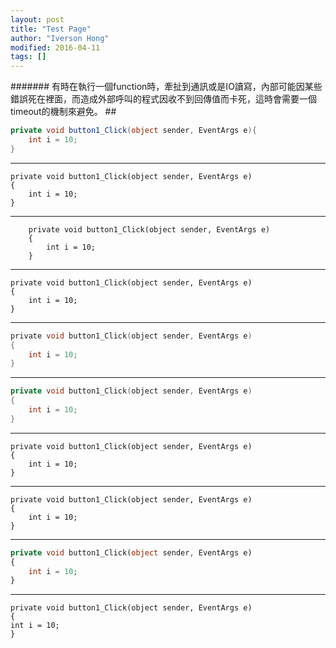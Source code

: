 ```yaml
---
layout: post
title: "Test Page"
author: "Iverson Hong"
modified: 2016-04-11
tags: []
---
```

####### 有時在執行一個function時，牽扯到通訊或是IO讀寫，內部可能因某些錯誤死在裡面，而造成外部呼叫的程式因收不到回傳值而卡死，這時會需要一個timeout的機制來避免。 ##

~~~csharp
private void button1_Click(object sender, EventArgs e){
    int i = 10;
}
~~~

----------

    private void button1_Click(object sender, EventArgs e)
    {
    	int i = 10;
    }

----------

~~~text
	private void button1_Click(object sender, EventArgs e)
	{
		int i = 10;
	}
~~~

----------

```autoit
private void button1_Click(object sender, EventArgs e)
{
    int i = 10;
}
```

----------

~~~c
private void button1_Click(object sender, EventArgs e)
{
    int i = 10;
}
~~~

----------

~~~cpp
private void button1_Click(object sender, EventArgs e)
{
    int i = 10;
}
~~~

----------

~~~cplus
private void button1_Click(object sender, EventArgs e)
{
    int i = 10;
}
~~~

----------

~~~cplusplus
private void button1_Click(object sender, EventArgs e)
{
    int i = 10;
}
~~~


----------

~~~php
private void button1_Click(object sender, EventArgs e)
{
    int i = 10;
}
~~~

----------
    
    private void button1_Click(object sender, EventArgs e)
    {
    int i = 10;
    }